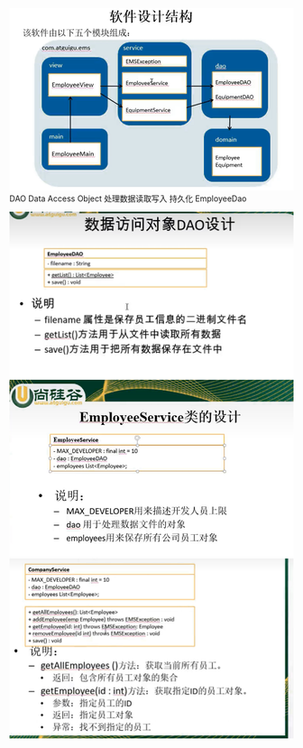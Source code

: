 ![img.png](img.png)
DAO Data Access Object 处理数据读取写入 持久化
EmployeeDao

![img_1.png](img_1.png)
![img_2.png](img_2.png)
![img_3.png](img_3.png)